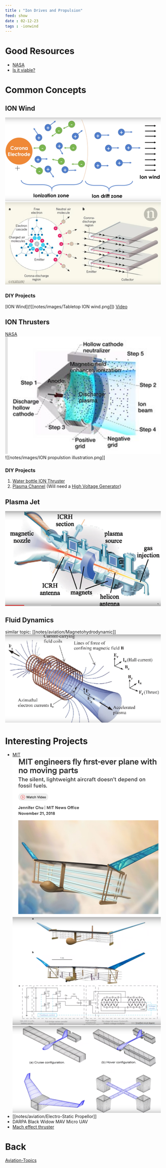 ```yaml
---
title : "Ion Drives and Propulsion"
feed: show
date : 02-12-23
tags : -ionwind
---
```

# Good Resources
- [NASA](https://www.nasa.gov/centers/glenn/technology/Ion_Propulsion1.html) 
- [Is it viable?](https://www.youtube.com/watch?v=YaLEClKGnXc)

# Common Concepts
## ION Wind
 ![](notes/aviation/images/Ion%20Wind.png)
 ![](notes/aviation/images/Ion%20Wind%202.png)
 ### DIY Projects
 [ION Wind](![[notes/images/Tabletop ION wind.png]])
 [Video](https://www.youtube.com/watch?v=wbe_Ld3AGYI)
## ION Thrusters 

[NASA](https://www.youtube.com/watch?v=HcEc7dnRppw)
 ![](notes/images/NASA%20ION%20Thruster.png)
 ![[notes/images/ION propulstion illustration.png]]

 ### DIY Projects
 1. [Water bottle ION Thruster](https://www.youtube.com/watch?v=b5hCJv-lD_k) 
 2. [Plasma Channel](https://www.youtube.com/watch?v=nrEBoPYS4ns&t=28s)
 (Will need a [High Voltage Generator](notes/electrical%20components/High%20Voltage%20Generator.md))
## Plasma Jet
 ![](notes/images/Plasma%20Jet.png)
## Fluid Dynamics
similar topic: [[notes/aviation/Magnetohydrodynamic]]
![](notes/images/Fluid%20Dynamics.png)

# Interesting Projects
- [MIT](https://news.mit.edu/2018/first-ionic-wind-plane-no-moving-parts-1121)
![](notes/aviation/images/ION%20Wind%20Plane%20MIT.png)
![](notes/aviation/images/ION%20Wind%20Plane%20MIT%202.png)
![](notes/aviation/images/ION%20Wind%20Plane%20MIT%203.png)
- [[notes/aviation/Electro-Static Propellor]]
- DARPA Black Widow MAV Micro UAV
- [Mach effect thruster](https://www.youtube.com/watch?v=0bp8fk5rosI)

# Back 
[Aviation-Topics](notes/aviation/Aviation-Topics.md)